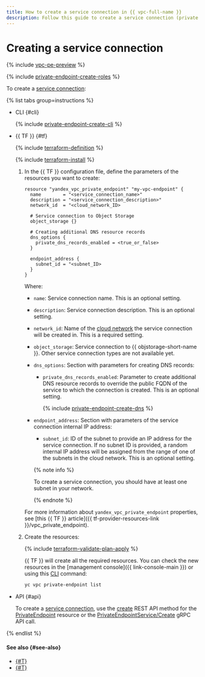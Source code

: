 ```yaml
---
title: How to create a service connection in {{ vpc-full-name }}
description: Follow this guide to create a service connection (private endpoint) in {{ vpc-name }}.
---
```


# Creating a service connection

{% include [vpc-pe-preview](../../_includes/vpc/pe-preview.md) %}


{% include [private-endpoint-create-roles](../../_includes/vpc/private-endpoint-create-roles.md) %}

To create a [service connection](../concepts/private-endpoint.md):

{% list tabs group=instructions %}

- CLI {#cli}

  {% include [private-endpoint-create-cli](../../_includes/vpc/private-endpoint-create-cli.md) %}

- {{ TF }} {#tf}

  {% include [terraform-definition](../../_tutorials/_tutorials_includes/terraform-definition.md) %}

  {% include [terraform-install](../../_includes/terraform-install.md) %}

  1. In the {{ TF }} configuration file, define the parameters of the resources you want to create:

     ```hcl
     resource "yandex_vpc_private_endpoint" "my-vpc-endpoint" {
       name        = "<service_connection_name>"
       description = "<service_connection_description>"
       network_id  = "<cloud_network_ID>
       
       # Service connection to Object Storage
       object_storage {}

       # Creating additional DNS resource records 
       dns_options {
         private_dns_records_enabled = <true_or_false>
       }

       endpoint_address {
         subnet_id = "<subnet_ID>
       }
     }
     ```

     Where:
     * `name`: Service connection name. This is an optional setting.
     * `description`: Service connection description. This is an optional setting.
     * `network_id`: Name of the [cloud network](../../vpc/concepts/network.md#network) the service connection will be created in. This is a required setting.
     * `object_storage`: Service connection to {{ objstorage-short-name }}. Other service connection types are not available yet.
     * `dns_options`: Section with parameters for creating DNS records:
         * `private_dns_records_enabled`: Parameter to create additional DNS resource records to override the public FQDN of the service to which the connection is created. This is an optional setting.

             {% include [private-endpoint-create-dns](../../_includes/vpc/private-endpoint-create-dns.md) %}

     * `endpoint_address`: Section with parameters of the service connection internal IP address:
         * `subnet_id`: ID of the subnet to provide an IP address for the service connection. If no subnet ID is provided, a random internal IP address will be assigned from the range of one of the subnets in the cloud network. This is an optional setting.

        {% note info %}

        To create a service connection, you should have at least one subnet in your network.

        {% endnote %}

     For more information about `yandex_vpc_private_endpoint` properties, see [this {{ TF }} article]({{ tf-provider-resources-link }}/vpc_private_endpoint).

  1. Create the resources:

     {% include [terraform-validate-plan-apply](../../_tutorials/_tutorials_includes/terraform-validate-plan-apply.md) %}

     {{ TF }} will create all the required resources. You can check the new resources in the [management console]({{ link-console-main }}) or using this [CLI](../../cli/) command:

     ```bash
     yc vpc private-endpoint list
     ```

- API {#api}

  To create a [service connection](../concepts/private-endpoint.md), use the [create](../privatelink/api-ref/PrivateEndpoint/create.md) REST API method for the [PrivateEndpoint](../privatelink/api-ref/PrivateEndpoint/index.md) resource or the [PrivateEndpointService/Create](../privatelink/api-ref/grpc/PrivateEndpoint/create.md) gRPC API call.

{% endlist %}

#### See also {#see-also}

* [{#T}](private-endpoint-get-info.md)
* [{#T}](private-endpoint-delete.md)
